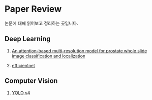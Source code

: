 # Paper Review

논문에 대해 읽어보고 정리하는 곳입니다.

## Deep Learning

1. [An attention-based multi-resolution model for prostate whole slide image classification and localization](Deep_learning/)

2. [efficientnet](Deep_learning/efficientnet)

## Computer Vision

1. [YOLO v4](Computer_vision/yolo_v4)